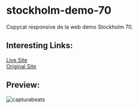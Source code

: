 # stockholm-demo-70
Copycat responsive de la web demo Stockholm 70.

<h2>Interesting Links:</h2>
<a href="https://alejandroochandodev.github.io/stockholm-demo-70/">Live Site</a><br>
<a href="https://stockholm70.qodeinteractive.com/">Original Site<a><br>

<h2>Preview:</h2>

![capturabeats](https://user-images.githubusercontent.com/129302754/230748149-429dc44e-b8af-472f-b313-e246fd2701fe.png)

